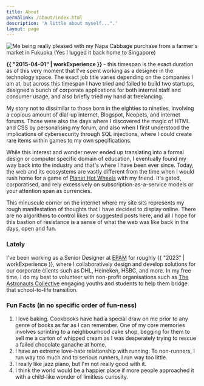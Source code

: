 ```yaml
---
title: About
permalink: /about/index.html
description: 'A little about myself...".'
layout: page
---
```


![Me being really pleased with my Napa Cabbage purchase from a farmer's market in Fukuoka (Yes I lugged it back home to Singapore)](/assets/images/about/about_me.jpg "Me being really pleased with my Napa Cabbage purchase from a farmer's market in Fukuoka (Yes I lugged it back home to Singapore)")


**{{ "2015-04-01" | workExperience }}** - this timespan is the exact duration as of this very moment that I've spent working as a designer in the technology space. The exact job title varies depending on the companies I am at, but across this timespan I have tried and failed to build two startups, designed a bunch of corporate applications for both internal staff and consumer usage, and also briefly tried my hand at freelancing.

My story not to dissimilar to those born in the eighties to nineties, involving a copious amount of dial-up internet, Blogspot, Neopets, and internet forums. Those were also the days where I discovered the magic of HTML and CSS by personalising my forum, and also when I first understood the implications of cybersecurity through SQL injections, where I could create rare items within games to my own specifications.

While this interest and wonder never ended up translating into a formal design or computer specific domain of education, I eventually found my way back into the industry and that's where I have been ever since. Today, the web and its ecosystems are vastly different from the time when I would rush home for a game of [Planet Hot Wheels](https://en.wikipedia.org/wiki/Planet_Hot_Wheels) with my friend. It's gated, corporatised, and rely excessively on subscription-as-a-service models or your attention span as currencies. 

This minuscule corner on the internet where my site sits represents my rough manifestation of thoughts that I have decided to display online. There are no algorithms to control likes or suggested posts here, and all I hope for this bastion of resistance is a sense of what the web was like back in the days, open and fun.

### Lately
I've been working as a Senior Designer at [EPAM](https://www.epam.com/) for roughly {{ "2023" | workExperience }}, where I collaboratively design and develop solutions for our corporate clients such as DHL, Heineken, HSBC, and more. In my free time, I do my best to volunteer with non-profit organisations such as [The Astronauts Collective](https://www.hellotac.org/) engaging youths and students to help them bridge that school-to-life transition.


### Fun Facts (in no specific order of fun-ness)
1. I love baking. Cookbooks have had a special draw on me prior to any genre of books as far as I can remember. One of my core memories involves sprinting to a neighbourhood cake shop, begging for them to sell me a carton of whipped cream as I was desperately trying to rescue a failed chocolate ganache at home.
2. I have an extreme love-hate relationship with running. To non-runners, I run way too much and to serious runners, I run way too little.
3. I really like jazz piano, but I'm not really good with it.
4. I think the world would be a happier place if more people approached it with a child-like wonder of limitless curiosity.
